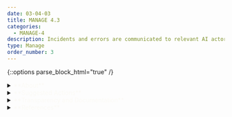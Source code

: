 ```yaml
---
date: 03-04-03
title: MANAGE 4.3
categories:
  - MANAGE-4
description: Incidents and errors are communicated to relevant AI actors including affected communities. Processes for tracking, responding to, and recovering from incidents and errors are followed and documented.
type: Manage
order_number: 3
---
```

{::options parse_block_html="true" /} 


<details>
<summary markdown="span"><span style="color:#FBFAF5">**About**</span></summary>      
<br>
Regularly documenting an accurate and transparent account of identified and reported errors can enhance AI risk management activities., Examples include:
- how errors were identified, 
- incidents related to the error, 
- whether the error has been repaired, and
- how repairs can be distributed to all impacted stakeholders and users. 

</details>

<details>
<summary markdown="span"><span style="color:#FBFAF5">**Suggested Actions**</span></summary>

- Establish procedures to regularly share information about errors, incidents and negative impacts with relevant stakeholders, operators, practitioners and users, and impacted parties.
- Maintain a database of reported errors, incidents and negative impacts including date reported, number of reports, assessment of impact and severity, and responses.
- Maintain a database of system changes, reason for change, and details of how the change was made, tested and deployed. 
- Maintain version history information and metadata to enable continuous improvement processes.
- Verify that relevant AI actors responsible for identifying complex or emergent risks are properly resourced and empowered.

</details>

<details>
<summary markdown="span"><span style="color:#FBFAF5">**Transparency and Documentation**</span></summary>
<br>
**Organizations can document the following:**

- What corrective actions has the entity taken to enhance the quality, accuracy, reliability, and representativeness of the data?
- To what extent does the entity communicate its AI strategic goals and objectives to the community of stakeholders? How easily accessible and current is the information available to external stakeholders?
- What type of information is accessible on the design, operations, and limitations of the AI system to external stakeholders, including end users, consumers, regulators, and individuals impacted by use of the AI system?

**AI Transparency Resources:**

- GAO-21-519SP: Artificial Intelligence: An Accountability Framework for Federal Agencies & Other Entities, [URL](https://www.gao.gov/products/gao-21-519sp)

</details>

<details>
<summary markdown="span"><span style="color:#FBFAF5">**References**</span></summary>      
<br>
Wei, M., & Zhou, Z. (2022). AI Ethics Issues in Real World: Evidence from AI Incident Database. ArXiv, abs/2206.07635. [URL](https://arxiv.org/pdf/2206.07635.pdf)

McGregor, Sean. "Preventing repeated real world AI failures by cataloging incidents: The AI incident database." Proceedings of the AAAI Conference on Artificial Intelligence. Vol. 35. No. 17. 2021. [URL](https://arxiv.org/pdf/2011.08512.pdf)

Macrae, Carl. "Learning from the failure of autonomous and intelligent systems: Accidents, safety, and sociotechnical sources of risk." Risk analysis 42.9 (2022): 1999-2025. [URL](https://onlinelibrary.wiley.com/doi/epdf/10.1111/risa.13850)

</details>
